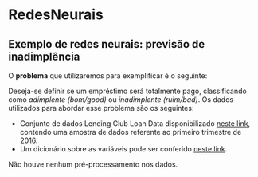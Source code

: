 # RedesNeurais

## Exemplo de redes neurais: previsão de inadimplência

O **problema** que utilizaremos para exemplificar é o seguinte:

Deseja-se definir se um empréstimo será totalmente pago, classificando como *adimplente (bom/good)* ou *inadimplente (ruim/bad)*.
Os dados utilizados para abordar esse problema são os seguintes:

* Conjunto de dados Lending Club Loan Data disponibilizado [neste link](https://modeldata.tidymodels.org/reference/lending_club.html), contendo uma amostra de dados referente ao primeiro trimestre de 2016.
* Um dicionário sobre as variáveis pode ser conferido [neste link](https://resources.lendingclub.com/LCDataDictionary.xlsx).

Não houve nenhum pré-processamento nos dados.
